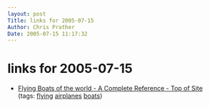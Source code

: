 ```yaml
---
layout: post
Title: links for 2005-07-15  
Author: Chris Prather
Date: 2005-07-15 11:17:32
---
```


# links for 2005-07-15
<ul class="delicious">
	<li>
		<div class="delicious-link"><a href="http://www.flyingboats.ca/FlyingBoats-old/">Flying Boats of the world - A Complete Reference - Top of Site</a></div>
		<div class="delicious-tags">(tags: <a href="http://del.icio.us/perigrin/flying">flying</a> <a href="http://del.icio.us/perigrin/airplanes">airplanes</a> <a href="http://del.icio.us/perigrin/boats">boats</a>)</div>
	</li>
</ul>

